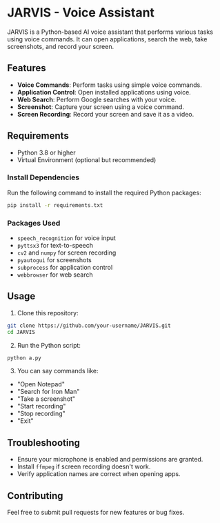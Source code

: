 # JARVIS - Voice Assistant

JARVIS is a Python-based AI voice assistant that performs various tasks using voice commands. It can open applications, search the web, take screenshots, and record your screen.

## Features
- **Voice Commands**: Perform tasks using simple voice commands.
- **Application Control**: Open installed applications using voice.
- **Web Search**: Perform Google searches with your voice.
- **Screenshot**: Capture your screen using a voice command.
- **Screen Recording**: Record your screen and save it as a video.

## Requirements
- Python 3.8 or higher
- Virtual Environment (optional but recommended)

### Install Dependencies
Run the following command to install the required Python packages:

```bash
pip install -r requirements.txt
```

### Packages Used
- `speech_recognition` for voice input
- `pyttsx3` for text-to-speech
- `cv2` and `numpy` for screen recording
- `pyautogui` for screenshots
- `subprocess` for application control
- `webbrowser` for web search

## Usage
1. Clone this repository:
```bash
git clone https://github.com/your-username/JARVIS.git
cd JARVIS
```

2. Run the Python script:
```bash
python a.py
```

3. You can say commands like:
- "Open Notepad"
- "Search for Iron Man"
- "Take a screenshot"
- "Start recording"
- "Stop recording"
- "Exit"

## Troubleshooting
- Ensure your microphone is enabled and permissions are granted.
- Install `ffmpeg` if screen recording doesn't work.
- Verify application names are correct when opening apps.

## Contributing
Feel free to submit pull requests for new features or bug fixes.
